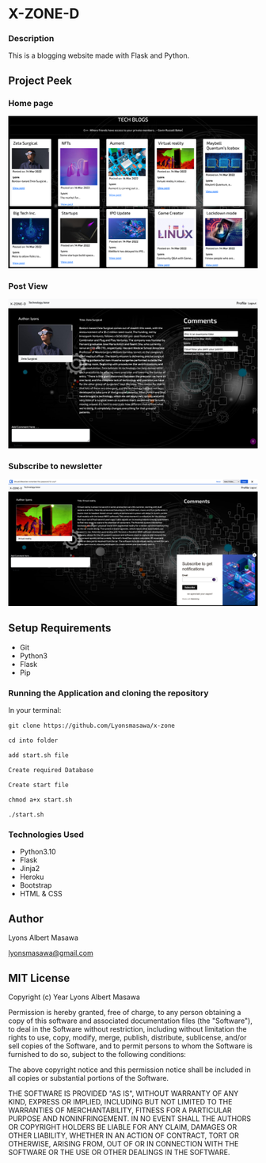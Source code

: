 # X-ZONE-D

### Description

This is a blogging website made with Flask and Python.

## Project Peek

### Home page
<img src="peek3.png">

### Post View
<img src="peek.png">

### Subscribe to newsletter
<img src="peek5.png">

## Setup Requirements

- Git
- Python3
- Flask
- Pip

### Running the Application and cloning the repository

In your terminal:

```
git clone https://github.com/Lyonsmasawa/x-zone
```

```
cd into folder
```

```
add start.sh file
```

```
Create required Database
```

```
Create start file
```

```
chmod a+x start.sh
```

```
./start.sh
```

### Technologies Used

- Python3.10
- Flask
- Jinja2
- Heroku
- Bootstrap
- HTML & CSS

## Author

 Lyons Albert Masawa
 
 lyonsmasawa@gmail.com

## MIT License

Copyright (c) Year Lyons Albert Masawa

Permission is hereby granted, free of charge, to any person obtaining a copy of this software and associated documentation files (the "Software"), to deal in the Software without restriction, including without limitation the rights to use, copy, modify, merge, publish, distribute, sublicense, and/or sell copies of the Software, and to permit persons to whom the Software is furnished to do so, subject to the following conditions:

The above copyright notice and this permission notice shall be included in all copies or substantial portions of the Software.

THE SOFTWARE IS PROVIDED "AS IS", WITHOUT WARRANTY OF ANY KIND, EXPRESS OR IMPLIED, INCLUDING BUT NOT LIMITED TO THE WARRANTIES OF MERCHANTABILITY, FITNESS FOR A PARTICULAR PURPOSE AND NONINFRINGEMENT. IN NO EVENT SHALL THE AUTHORS OR COPYRIGHT HOLDERS BE LIABLE FOR ANY CLAIM, DAMAGES OR OTHER LIABILITY, WHETHER IN AN ACTION OF CONTRACT, TORT OR OTHERWISE, ARISING FROM, OUT OF OR IN CONNECTION WITH THE SOFTWARE OR THE USE OR OTHER DEALINGS IN THE SOFTWARE.
